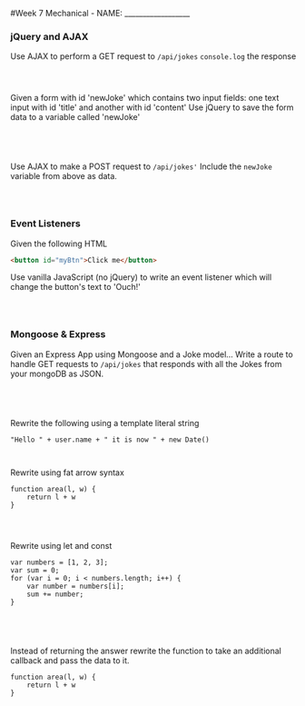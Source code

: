 #Week 7 Mechanical - NAME: __________________

### jQuery and AJAX


Use AJAX to perform a GET request to `/api/jokes`
`console.log` the response

```



```

Given a form with id 'newJoke' which contains two input fields: 
one text input with id 'title' and another with id 'content'
Use jQuery to save the form data to a variable called 'newJoke'

```




```

Use AJAX to make a POST request to `/api/jokes'`
Include the `newJoke` variable from above as data.
  
```



```  

### Event Listeners

Given the following HTML

```html
<button id="myBtn">Click me</button>
```

Use vanilla JavaScript (no jQuery) to write an event listener which will change
the button's text to 'Ouch!'

```



```

### Mongoose & Express 

Given an Express App using Mongoose and a Joke model...
Write a route to handle GET requests to `/api/jokes`
that responds with all the Jokes from your mongoDB as JSON.

```js 





```

Rewrite the following using a template literal string


```
"Hello " + user.name + " it is now " + new Date()



```

Rewrite using fat arrow syntax

```
function area(l, w) {
    return l + w
}




```

Rewrite using let and const

```
var numbers = [1, 2, 3];
var sum = 0;
for (var i = 0; i < numbers.length; i++) {
    var number = numbers[i];
    sum += number;
}
```

```




```  

Instead of returning the answer rewrite the function to take an additional
callback and pass the data to it.

```
function area(l, w) {
    return l + w
}
```

```




```
